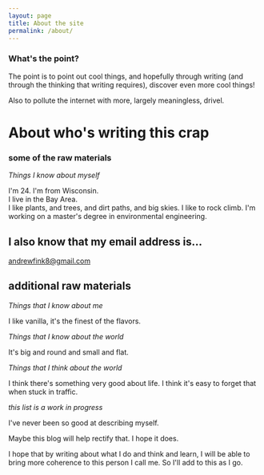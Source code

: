 ```yaml
---
layout: page
title: About the site
permalink: /about/
---
```



### What's the point?

The point is to point out cool things, and hopefully through writing (and through the thinking that writing requires), discover even more cool things!  

Also to pollute the internet with more, largely meaningless, drivel.


# About who's writing this crap

### some of the raw materials

*Things I know about myself*

I'm 24.
I'm from Wisconsin.  
I live in the Bay Area.  
I like plants, and trees, and dirt paths, and big skies.
I like to rock climb.
I'm working on a master's degree in environmental engineering.

## I also know that my email address is...

[andrewfink8@gmail.com](mailto:andrewfink8@gmail.com)

## additional raw materials

*Things that I know about me*

I like vanilla, it's the finest of the flavors.

*Things that I know about the world*

It's big and round and small and flat.

*Things that I think about the world*

I think there's something very good about life.
I think it's easy to forget that when stuck in traffic.


*this list is a work in progress*


I've never been so good at describing myself.

Maybe this blog will help rectify that. I hope it does.

I hope that by writing about what I do and think and learn, I will be able to bring
more coherence to this person I call me.  So I'll add to this as I go.
